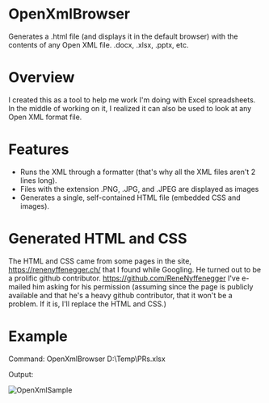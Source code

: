 # OpenXmlBrowser
Generates a .html file (and displays it in the default browser) with the contents of any Open XML file. .docx, .xlsx, .pptx, etc.

# Overview

I created this as a tool to help me work I'm doing with Excel spreadsheets. In the middle of working on it, I realized it can also be used to look at any Open XML format file.

# Features

- Runs the XML through a formatter (that's why all the XML files aren't 2 lines long).
- Files with the extension .PNG, .JPG, and .JPEG are displayed as images 
- Generates a single, self-contained HTML file (embedded CSS and images).


# Generated HTML and CSS

The HTML and CSS came from some pages in the site, https://renenyffenegger.ch/ that I found while Googling. He turned out to be a prolific github contributor. https://github.com/ReneNyffenegger
I've e-mailed him asking for his permission (assuming since the page is publicly available and that he's a heavy github contributor, that it won't be a problem. If it is, I'll replace the HTML and CSS.)

# Example

Command: OpenXmlBrowser D:\Temp\PRs.xlsx

Output: 

![OpenXmlSample](https://user-images.githubusercontent.com/2781885/167685074-d0d313ef-813b-4ea0-8926-7ff149f7b9a8.PNG)
